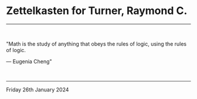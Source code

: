 # Zettelkasten for Turner, Raymond C.

---

<br>

"Math is the study of anything that obeys the rules of logic, using the rules of logic.

― Eugenia Cheng"
  
</br>

---
Friday 26th January 2024
